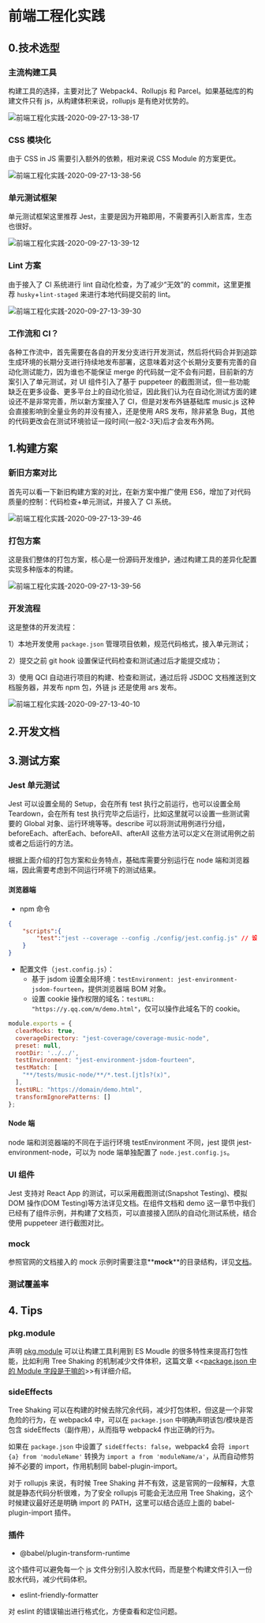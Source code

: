 # 前端工程化实践

## 0.技术选型

### 主流构建工具

构建工具的选择，主要对比了 Webpack4、Rollupjs 和 Parcel。如果基础库的构建文件只有 js，从构建体积来说，rollupjs 是有绝对优势的。

![前端工程化实践-2020-09-27-13-38-17](https://cdn.jsdelivr.net/gh/cjiali/Pictures@master/前端工程化实践-2020-09-27-13-38-17.jpeg)


### CSS 模块化

由于 CSS in JS 需要引入额外的依赖，相对来说 CSS Module 的方案更优。

![前端工程化实践-2020-09-27-13-38-56](https://cdn.jsdelivr.net/gh/cjiali/Pictures@master/前端工程化实践-2020-09-27-13-38-56.jpeg)
 

### 单元测试框架

单元测试框架这里推荐 Jest，主要是因为开箱即用，不需要再引入断言库，生态也很好。

![前端工程化实践-2020-09-27-13-39-12](https://cdn.jsdelivr.net/gh/cjiali/Pictures@master/前端工程化实践-2020-09-27-13-39-12.jpeg)


### Lint 方案

由于接入了 CI 系统进行 lint 自动化检查，为了减少“无效”的 commit，这里更推荐 `husky`+`lint-staged` 来进行本地代码提交前的 lint。

![前端工程化实践-2020-09-27-13-39-30](https://cdn.jsdelivr.net/gh/cjiali/Pictures@master/前端工程化实践-2020-09-27-13-39-30.jpeg)


### 工作流和 CI？

各种工作流中，首先需要在各自的开发分支进行开发测试，然后将代码合并到追踪生成环境的长期分支进行持续地发布部署，这意味着对这个长期分支要有完善的自动化测试能力，因为谁也不能保证 merge 的代码就一定不会有问题，目前新的方案引入了单元测试，对 UI 组件引入了基于 puppeteer 的截图测试，但一些功能缺乏在更多设备、更多平台上的自动化验证，因此我们认为在自动化测试方面的建设还不是非常完善，所以新方案接入了 CI，但是对发布外链基础库 music.js 这种会直接影响到全量业务的并没有接入，还是使用 ARS 发布，除非紧急 Bug，其他的代码更改会在测试环境验证一段时间(一般2-3天)后才会发布外网。

## 1.构建方案

### 新旧方案对比

首先可以看一下新旧构建方案的对比，在新方案中推广使用 ES6，增加了对代码质量的控制：代码检查+单元测试，并接入了 CI 系统。

![前端工程化实践-2020-09-27-13-39-46](https://cdn.jsdelivr.net/gh/cjiali/Pictures@master/前端工程化实践-2020-09-27-13-39-46.png)


### 打包方案

这是我们整体的打包方案，核心是一份源码开发维护，通过构建工具的差异化配置实现多种版本的构建。

![前端工程化实践-2020-09-27-13-39-56](https://cdn.jsdelivr.net/gh/cjiali/Pictures@master/前端工程化实践-2020-09-27-13-39-56.jpeg)


### 开发流程

这是整体的开发流程：

1）本地开发使用 `package.json` 管理项目依赖，规范代码格式，接入单元测试；

2）提交之前 git hook 设置保证代码检查和测试通过后才能提交成功；

3）使用 QCI 自动进行项目的构建、检查和测试，通过后将 JSDOC 文档推送到文档服务器，并发布 npm 包，外链 js 还是使用 ars 发布。

![前端工程化实践-2020-09-27-13-40-10](https://cdn.jsdelivr.net/gh/cjiali/Pictures@master/前端工程化实践-2020-09-27-13-40-10.png)


## 2.开发文档



## 3.测试方案

### Jest 单元测试

Jest 可以设置全局的 Setup，会在所有 test 执行之前运行，也可以设置全局 Teardown，会在所有 test 执行完毕之后运行，比如这里就可以设置一些测试需要的 Global 对象、运行环境等等。describe 可以将测试用例进行分组，beforeEach、afterEach、beforeAll、afterAll 这些方法可以定义在测试用例之前或者之后运行的方法。

根据上面介绍的打包方案和业务特点，基础库需要分别运行在 node 端和浏览器端，因此需要考虑到不同运行环境下的测试结果。

#### 浏览器端

- npm 命令

```json
{
    "scripts":{
        "test":"jest --coverage --config ./config/jest.config.js" // 设置--coverage 生成测试覆盖率
    }
}
```

- 配置文件（`jest.config.js`）：
  - 基于 jsdom 设置全局环境：`testEnvironment: jest-environment-jsdom-fourteen`，提供浏览器端 BOM 对象。
  - 设置 cookie 操作权限的域名：`testURL: "https://y.qq.com/m/demo.html"`，仅可以操作此域名下的 cookie。

```javascript
module.exports = {
  clearMocks: true,
  coverageDirectory: "jest-coverage/coverage-music-node",
  preset: null,
  rootDir: '../../',
  testEnvironment: "jest-environment-jsdom-fourteen",
  testMatch: [
    "**/tests/music-node/**/*.test.[jt]s?(x)",
  ],
  testURL: "https://domain/demo.html",
  transformIgnorePatterns: []
};
```

#### Node 端

node 端和浏览器端的不同在于运行环境 testEnvironment 不同，jest 提供 jest-environment-node，可以为 node 端单独配置了 `node.jest.config.js`。

### UI 组件

Jest 支持对 React App 的测试，可以采用截图测试(Snapshot Testing)、模拟 DOM 操作(DOM Testing)等方法详见文档。在组件文档和 demo 这一章节中我们已经有了组件示例，并构建了文档页，可以直接接入团队的自动化测试系统，结合使用 puppeteer 进行截图对比。

### mock

参照官网的文档接入的 mock 示例时需要注意**__mock__**的目录结构，详见[文档](https://jestjs.io/docs/en/manual-mocks)。



### 测试覆盖率



## 4. Tips

###  pkg.module

声明 [pkg.module](https://github.com/rollup/rollup/wiki/pkg.module) 可以让构建工具利用到 ES Moudle 的很多特性来提高打包性能，比如利用 Tree Shaking 的机制减少文件体积，这篇文章 <<[package.json 中的 Module 字段是干嘛的](https://github.com/sunyongjian/blog/issues/37)>>有详细介绍。

### sideEffects

Tree Shaking 可以在构建的时候去除冗余代码，减少打包体积，但这是一个非常危险的行为，在 webpack4 中，可以在 `package.json` 中明确声明该包/模块是否包含 sideEffects（副作用），从而指导 webpack4 作出正确的行为。

如果在 `package.json` 中设置了 `sideEffects: false`，webpack4 会将` import {a} from 'moduleName'` 转换为 `import a from 'moduleName/a'`，从而自动修剪掉不必要的 import，作用机制同 babel-plugin-import。

对于 rollupjs 来说，有时候 Tree Shaking 并不有效，这是官网的一段解释，大意就是静态代码分析很难，为了安全 rollupjs 可能会无法应用 Tree Shaking，这个时候建议最好还是明确 import 的 PATH，这里可以结合适应上面的 babel-plugin-import 插件。

### 插件

- @babel/plugin-transform-runtime

这个插件可以避免每一个 js 文件分别引入胶水代码，而是整个构建文件引入一份胶水代码，减少代码体积。

- eslint-friendly-formatter

对 eslint 的错误输出进行格式化，方便查看和定位问题。
